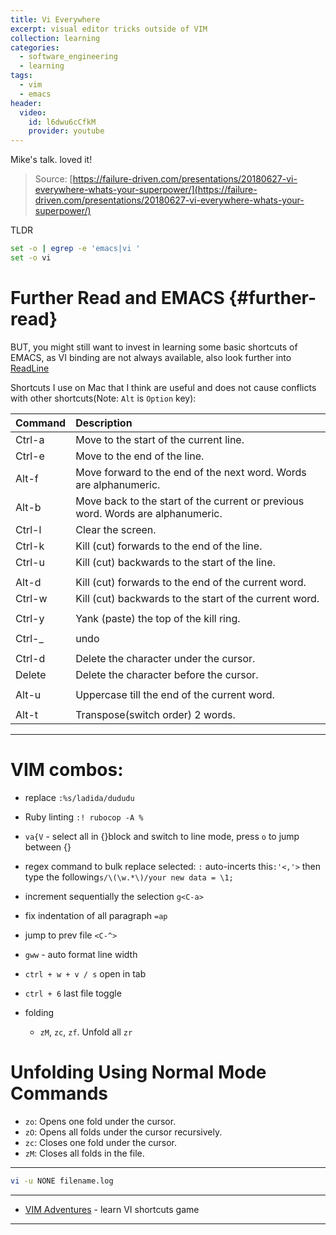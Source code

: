 ```yaml
---
title: Vi Everywhere
excerpt: visual editor tricks outside of VIM
collection: learning
categories:
  - software_engineering
  - learning
tags:
  - vim
  - emacs
header:
  video:
    id: l6dwu6cCfkM
    provider: youtube
---
```


Mike's talk. loved it!

> Source:
[https://failure-driven.com/presentations/20180627-vi-everywhere-whats-your-superpower/](https://failure-driven.com/presentations/20180627-vi-everywhere-whats-your-superpower/)

TLDR
```bash
set -o | egrep -e 'emacs|vi '
set -o vi
```
# Further Read and EMACS {#further-read}
BUT, you might still want to invest in learning some basic shortcuts of EMACS, as VI binding are not always available, also look further into [ReadLine](https://readline.kablamo.org/emacs.html)

Shortcuts I use on Mac that I think are useful and does not cause conflicts with other shortcuts(Note: `Alt` is `Option` key):

| Command | Description                                                                     |
| :------ | :------------------------------------------------------------------------------ |
| Ctrl-a  | Move to the start of the current line.                                          |
| Ctrl-e  | Move to the end of the line.                                                    |
| Alt-f   | Move forward to the end of the next word. Words are alphanumeric.               |
| Alt-b   | Move back to the start of the current or previous word. Words are alphanumeric. |
| Ctrl-l  | Clear the screen.                                                               |
| Ctrl-k  | Kill (cut) forwards to the end of the line.                                     |
| Ctrl-u  | Kill (cut) backwards to the start of the line.                                  |
|         |                                                                                 |
| Alt-d   | Kill (cut) forwards to the end of the current word.                             |
| Ctrl-w  | Kill (cut) backwards to the start of the current word.                          |
|         |                                                                                 |
| Ctrl-y  | Yank (paste) the top of the kill ring.                                          |
|         |                                                                                 |
| Ctrl-_  | undo                                                                            |
|         |                                                                                 |
| Ctrl-d  | Delete the character under the cursor.                                          |
| Delete  | Delete the character before the cursor.                                         |
|         |                                                                                 |
| Alt-u   | Uppercase till the end of the current word.                                     |
|         |                                                                                 |
|Alt-t|Transpose(switch order) 2 words.

---

# VIM combos:

- replace `:%s/ladida/dududu`
- Ruby linting `:! rubocop -A %`
- `va{V` - select all in {}block and switch to line mode, press `o` to jump between {}
- regex command to bulk replace selected: `:` auto-incerts this`:'<,'>` then type the following`s/\(\w.*\)/your new data = \1;`
- increment sequentially the selection `g<C-a>`
- fix indentation of all paragraph `=ap`
- jump to prev file `<C-^>`


- `gww`  - auto format line width
- `ctrl + w + v / s` open in tab
- `ctrl + 6` last file toggle
- folding
	- `zM`, `zc`, `zf`. Unfold all `zr`

# Unfolding Using Normal Mode Commands

- `zo`: Opens one fold under the cursor.
- `zO`: Opens all folds under the cursor recursively.
- `zc`: Closes one fold under the cursor.
- `zM`: Closes all folds in the file.

---

```sh
vi -u NONE filename.log
```


---

- [VIM Adventures](https://vim-adventures.com/) - learn VI shortcuts game


---

